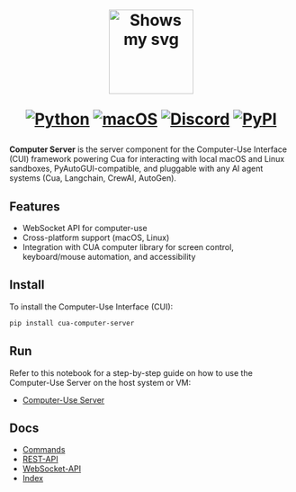 <div align="center">
<h1>
  <div class="image-wrapper" style="display: inline-block;">
    <picture>
      <source media="(prefers-color-scheme: dark)" alt="logo" height="150" srcset="https://raw.githubusercontent.com/trycua/cua/main/img/logo_white.png" style="display: block; margin: auto;">
      <source media="(prefers-color-scheme: light)" alt="logo" height="150" srcset="https://raw.githubusercontent.com/trycua/cua/main/img/logo_black.png" style="display: block; margin: auto;">
      <img alt="Shows my svg">
    </picture>
  </div>

[![Python](https://img.shields.io/badge/Python-333333?logo=python&logoColor=white&labelColor=333333)](#)
[![macOS](https://img.shields.io/badge/macOS-000000?logo=apple&logoColor=F0F0F0)](#)
[![Discord](https://img.shields.io/badge/Discord-%235865F2.svg?&logo=discord&logoColor=white)](https://discord.com/invite/mVnXXpdE85)
[![PyPI](https://img.shields.io/pypi/v/cua-computer-server?color=333333)](https://pypi.org/project/cua-computer-server/)

</h1>
</div>

**Computer Server** is the server component for the Computer-Use Interface (CUI) framework powering Cua for interacting with local macOS and Linux sandboxes, PyAutoGUI-compatible, and pluggable with any AI agent systems (Cua, Langchain, CrewAI, AutoGen).

## Features

- WebSocket API for computer-use
- Cross-platform support (macOS, Linux)
- Integration with CUA computer library for screen control, keyboard/mouse automation, and accessibility

## Install

To install the Computer-Use Interface (CUI):

```bash
pip install cua-computer-server
```

## Run

Refer to this notebook for a step-by-step guide on how to use the Computer-Use Server on the host system or VM:

- [Computer-Use Server](../../notebooks/computer_server_nb.ipynb)

## Docs

- [Commands](https://cua.ai/docs/libraries/computer-server/Commands)
- [REST-API](https://cua.ai/docs/libraries/computer-server/REST-API)
- [WebSocket-API](https://cua.ai/docs/libraries/computer-server/WebSocket-API)
- [Index](https://cua.ai/docs/libraries/computer-server/index)
